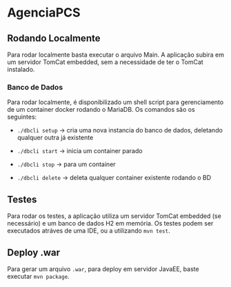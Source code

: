 # AgenciaPCS

## Rodando Localmente

Para rodar localmente basta executar o arquivo Main. A aplicação subira em um servidor TomCat embedded, sem a necessidade de ter o TomCat instalado.

### Banco de Dados

Para rodar localmente, é disponibilizado um shell script para gerenciamento de um container docker rodando o MariaDB. Os comandos são os seguintes:

- `./dbcli setup` -> cria uma nova instancia do banco de dados, deletando qualquer outra já existente

- `./dbcli start` -> inicia um container parado

- `./dbcli stop` -> para um container

- `./dbcli delete` -> deleta qualquer container existente rodando o BD


## Testes

Para rodar os testes, a aplicação utiliza um servidor TomCat embedded (se necessário) e um banco de dados H2 em memória. Os testes podem ser executados atráves de uma IDE, ou
a utilizando `mvn test`.


## Deploy .war

Para gerar um arquivo `.war`, para deploy em servidor JavaEE, baste executar `mvn package`.
